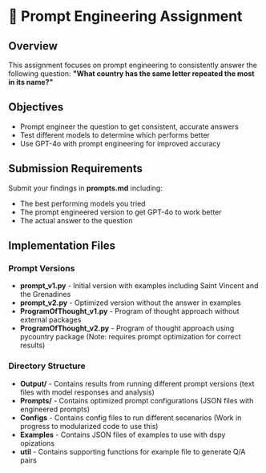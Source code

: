 # 📅 Prompt Engineering Assignment

## Overview
This assignment focuses on prompt engineering to consistently answer the following question:
**"What country has the same letter repeated the most in its name?"**

## Objectives
- Prompt engineer the question to get consistent, accurate answers
- Test different models to determine which performs better
- Use GPT-4o with prompt engineering for improved accuracy

## Submission Requirements
Submit your findings in **prompts.md** including:
- The best performing models you tried
- The prompt engineered version to get GPT-4o to work better
- The actual answer to the question

## Implementation Files

### Prompt Versions
- **prompt_v1.py** - Initial version with examples including Saint Vincent and the Grenadines
- **prompt_v2.py** - Optimized version without the answer in examples
- **ProgramOfThought_v1.py** - Program of thought approach without external packages
- **ProgramOfThought_v2.py** - Program of thought approach using pycountry package (Note: requires prompt optimization for correct results)

### Directory Structure
- **Output/** - Contains results from running different prompt versions (text files with model responses and analysis)
- **Prompts/** - Contains optimized prompt configurations (JSON files with engineered prompts)
- **Configs** - Contains config files to run different secenarios (Work in progress to modularized code to use this)
- **Examples** - Contains JSON files of examples to use with dspy opizations
- **util** - Contains supporting functions for example file to generate Q/A pairs








